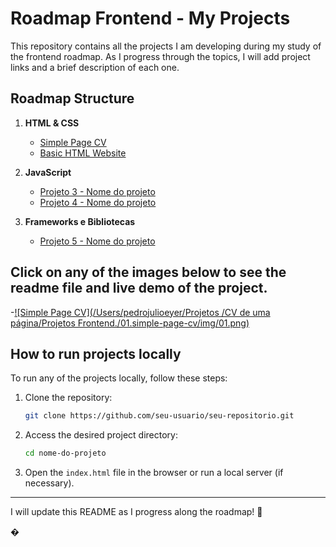 # Roadmap Frontend - My Projects


This repository contains all the projects I am developing during my study of the frontend roadmap. As I progress through the topics, I will add project links and a brief description of each one.

## Roadmap Structure
1. **HTML & CSS**
   - [Simple Page CV](https://roadmap.sh/projects/single-page-cv)  
   - [Basic HTML Website](https://roadmap.sh/projects/basic-html-website)  

2. **JavaScript**
   - [Projeto 3 - Nome do projeto](#)  
   - [Projeto 4 - Nome do projeto](#)  

3. **Frameworks e Bibliotecas**
   - [Projeto 5 - Nome do projeto](#)  

## **Click on any of the images below to see the readme file and live demo of the project.**
   -[![Simple Page CV](/Users/pedrojulioeyer/Projetos /CV de uma página/Projetos Frontend./01.simple-page-cv/img/01.png)](https://github.com/Pedro-Eyer/Projetos-RoadMap/tree/main/Projetos%20Frontend./01.simple-page-cv)

## How to run projects locally
To run any of the projects locally, follow these steps:

1. Clone the repository:
   ```bash
   git clone https://github.com/seu-usuario/seu-repositorio.git
   ```
2. Access the desired project directory:
   ```bash
   cd nome-do-projeto
   ```
3. Open the `index.html` file in the browser or run a local server (if necessary).

---

I will update this README as I progress along the roadmap! 🚀

�

